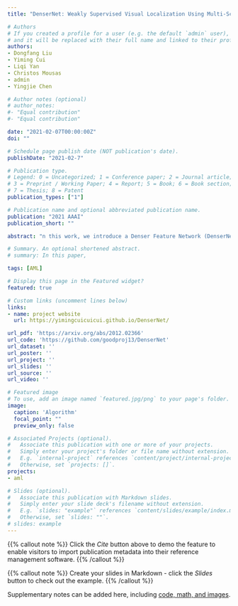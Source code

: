 ```yaml
---
title: "DenserNet: Weakly Supervised Visual Localization Using Multi-Scale Feature Aggregation"

# Authors
# If you created a profile for a user (e.g. the default `admin` user), write the username (folder name) here 
# and it will be replaced with their full name and linked to their profile.
authors:
- Dongfang Liu
- Yiming Cui
- Liqi Yan
- Christos Mousas
- admin
- Yingjie Chen

# Author notes (optional)
# author_notes:
#- "Equal contribution"
#- "Equal contribution"

date: "2021-02-07T00:00:00Z"
doi: ""

# Schedule page publish date (NOT publication's date).
publishDate: "2021-02-7"

# Publication type.
# Legend: 0 = Uncategorized; 1 = Conference paper; 2 = Journal article;
# 3 = Preprint / Working Paper; 4 = Report; 5 = Book; 6 = Book section;
# 7 = Thesis; 8 = Patent
publication_types: ["1"]

# Publication name and optional abbreviated publication name.
publication: "2021 AAAI"
publication_short: ""

abstract: "n this work, we introduce a Denser Feature Network (DenserNet) for visual localization. Our work provides three principal contributions. First, we develop a convolutional neural network (CNN) architecture which aggregates feature maps at different semantic levels for image representations. Using denser feature maps, our method can produce more keypoint features and increase image retrieval accuracy. Second, our model is trained end-to-end without pixel-level annotation other than positive and negative GPS-tagged image pairs. We use a weakly supervised triplet ranking loss to learn discriminative features and encourage keypoint feature repeatability for image representation. Finally, our method is computationally efficient as our architecture has shared features and parameters during computation. Our method can perform accurate large-scale localization under challenging conditions while remaining the computational constraint. Extensive experiment results indicate that our method sets a new state-of-the-art on four challenging large-scale localization benchmarks and three image retrieval benchmarks."

# Summary. An optional shortened abstract.
# summary: In this paper, 

tags: [AML]

# Display this page in the Featured widget?
featured: true

# Custom links (uncomment lines below)
links:
- name: project website
  url: https://yimingcuicuicui.github.io/DenserNet/

url_pdf: 'https://arxiv.org/abs/2012.02366'
url_code: 'https://github.com/goodproj13/DenserNet'
url_dataset: ''
url_poster: ''
url_project: ''
url_slides: ''
url_source: ''
url_video: ''

# Featured image
# To use, add an image named `featured.jpg/png` to your page's folder. 
image:
  caption: 'Algorithm'
  focal_point: ""
  preview_only: false

# Associated Projects (optional).
#   Associate this publication with one or more of your projects.
#   Simply enter your project's folder or file name without extension.
#   E.g. `internal-project` references `content/project/internal-project/index.md`.
#   Otherwise, set `projects: []`.
projects:
- aml

# Slides (optional).
#   Associate this publication with Markdown slides.
#   Simply enter your slide deck's filename without extension.
#   E.g. `slides: "example"` references `content/slides/example/index.md`.
#   Otherwise, set `slides: ""`.
# slides: example
---
```


{{% callout note %}}
Click the *Cite* button above to demo the feature to enable visitors to import publication metadata into their reference management software.
{{% /callout %}}

{{% callout note %}}
Create your slides in Markdown - click the *Slides* button to check out the example.
{{% /callout %}}

Supplementary notes can be added here, including [code, math, and images](https://wowchemy.com/docs/writing-markdown-latex/).
